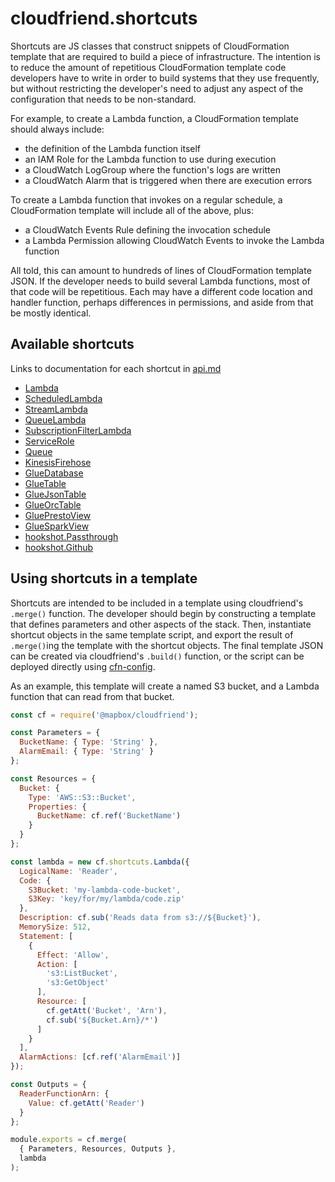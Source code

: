 # cloudfriend.shortcuts

Shortcuts are JS classes that construct snippets of CloudFormation template that are required to build a piece of infrastructure. The intention is to reduce the amount of repetitious CloudFormation template code developers have to write in order to build systems that they use frequently, but without restricting the developer's need to adjust any aspect of the configuration that needs to be non-standard.

For example, to create a Lambda function, a CloudFormation template should always include:

- the definition of the Lambda function itself
- an IAM Role for the Lambda function to use during execution
- a CloudWatch LogGroup where the function's logs are written
- a CloudWatch Alarm that is triggered when there are execution errors

To create a Lambda function that invokes on a regular schedule, a CloudFormation template will include all of the above, plus:

- a CloudWatch Events Rule defining the invocation schedule
- a Lambda Permission allowing CloudWatch Events to invoke the Lambda function

All told, this can amount to hundreds of lines of CloudFormation template JSON. If the developer needs to build several Lambda functions, most of that code will be repetitious. Each may have a different code location and handler function, perhaps differences in permissions, and aside from that be mostly identical.

## Available shortcuts

Links to documentation for each shortcut in [api.md](./api.md)

- [Lambda](./api.md#lambda)
- [ScheduledLambda](./api.md#scheduledlambda)
- [StreamLambda](./api.md#streamlambda)
- [QueueLambda](./api.md#queuelambda)
- [SubscriptionFilterLambda](./api.md#subscriptionfilterlambda)
- [ServiceRole](./api.md#servicerole)
- [Queue](./api.md#queue)
- [KinesisFirehose](./api.md#kinesisfirehose)
- [GlueDatabase](./api.md#gluedatabase)
- [GlueTable](./api.md#gluetable)
- [GlueJsonTable](./api.md#gluejsontable)
- [GlueOrcTable](./api.md#glueorctable)
- [GluePrestoView](./api.md#glueprestoview)
- [GlueSparkView](./api.md#gluesparkview)
- [hookshot.Passthrough](./api.md#hookshotpassthrough)
- [hookshot.Github](./api.md#hookshotgithub)

## Using shortcuts in a template

Shortcuts are intended to be included in a template using cloudfriend's `.merge()` function. The developer should begin by constructing a template that defines parameters and other aspects of the stack. Then, instantiate shortcut objects in the same template script, and export the result of `.merge()`ing the template with the shortcut objects. The final template JSON can be created via cloudfriend's `.build()` function, or the script can be deployed directly using [cfn-config](https://github.com/mapbox/cfn-config).

As an example, this template will create a named S3 bucket, and a Lambda function that can read from that bucket.

```js
const cf = require('@mapbox/cloudfriend');

const Parameters = {
  BucketName: { Type: 'String' },
  AlarmEmail: { Type: 'String' }
};

const Resources = {
  Bucket: {
    Type: 'AWS::S3::Bucket',
    Properties: {
      BucketName: cf.ref('BucketName')
    }
  }
};

const lambda = new cf.shortcuts.Lambda({
  LogicalName: 'Reader', 
  Code: {
    S3Bucket: 'my-lambda-code-bucket',
    S3Key: 'key/for/my/lambda/code.zip'
  }, 
  Description: cf.sub('Reads data from s3://${Bucket}'),
  MemorySize: 512, 
  Statement: [
    {
      Effect: 'Allow',
      Action: [
        's3:ListBucket',
        's3:GetObject'
      ],
      Resource: [
        cf.getAtt('Bucket', 'Arn'),
        cf.sub('${Bucket.Arn}/*')
      ]
    }
  ],
  AlarmActions: [cf.ref('AlarmEmail')]
});

const Outputs = {
  ReaderFunctionArn: {
    Value: cf.getAtt('Reader')
  }
};

module.exports = cf.merge(
  { Parameters, Resources, Outputs },
  lambda
);
```
